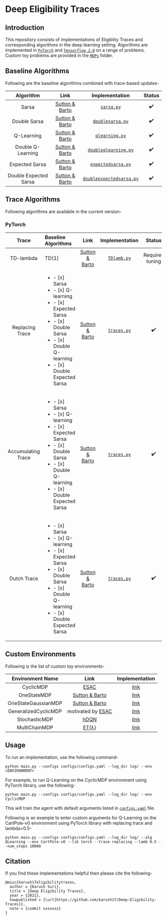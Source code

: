 # Deep Eligibility Traces

<!-- benchmarking-
for each env: rewards (baselines+3 traces) x6 algos, variation lambda (3 traces) x4 values [0, 0.5, 0.75, 1] x6 algos -->

## Introduction
This repository consists of implementations of Eligiblity Traces and corresponding algorithms in the deep learning setting. Algorithms are implemented in [`PyTorch`](Pytorch/) and [`Tensorflow 2.0`](Tensorflow/) on a range of problems. Custom toy problems are provided in the [`MDPs`](MDPs/) folder.

## Baseline Algorithms
Following are the baseline algorithms combined with trace-based updates-

|Algorithm|Link|Implementation|Status|
|:-------:|:--:|:------------:|:---:|
|Sarsa|[Sutton & Barto](http://incompleteideas.net/book/RLbook2020.pdf)|[`sarsa.py`](Pytorch/sarsa.py)|:heavy_check_mark:|
|Double Sarsa|[Sutton & Barto](http://incompleteideas.net/book/RLbook2020.pdf)|[`doublesarsa.py`](Pytorch/doublesarsa.py)|:heavy_check_mark:|
|Q-Learning|[Sutton & Barto](http://incompleteideas.net/book/RLbook2020.pdf)|[`qlearning.py`](Pytorch/qlearning.py)|:heavy_check_mark:|
|Double Q-Learning|[Sutton & Barto](http://incompleteideas.net/book/RLbook2020.pdf)|[`doubleqlearning.py`](Pytorch/doubleqlearning.py)|:heavy_check_mark:|
|Expected Sarsa|[Sutton & Barto](http://incompleteideas.net/book/RLbook2020.pdf)|[`expectedsarsa.py`](Pytorch/expectedsarsa.py)|:heavy_check_mark:|
|Double Expected Sarsa|[Sutton & Barto](http://incompleteideas.net/book/RLbook2020.pdf)|[`doubleexpectedsarsa.py`](Pytorch/doubleexpectedsarsa.py)|:heavy_check_mark:|


## Trace Algorithms
Following algorithms are available in the current version-

### PyTorch

|Trace|Baseline Algorithms|Link|Implementation|Status|
|:---:|:------------------|:--:|:------------:|:----:|
|TD-lambda|TD(1)|[Sutton & Barto](http://incompleteideas.net/book/RLbook2020.pdf)|[`TDlamb.py`](Pytorch/TDlamb.py)|Requires tuning|
|Replacing Trace|<ul><li>- [x] Sarsa</li><li>- [x] Q-learning</li><li>- [x] Expected Sarsa</li><li>- [x] Double Sarsa</li><li>- [x] Double Q-learning</li><li>- [x] Double Expected Sarsa</li></ul>|[Sutton & Barto](http://incompleteideas.net/book/RLbook2020.pdf)|[`traces.py`](traces/traces.py)|:heavy_check_mark:|
|Accumulating Trace|<ul><li>- [x] Sarsa</li><li>- [x] Q-learning</li><li>- [x] Expected Sarsa</li><li>- [x] Double Sarsa</li><li>- [x] Double Q-learning</li><li>- [x] Double Expected Sarsa</li></ul>|[Sutton & Barto](http://incompleteideas.net/book/RLbook2020.pdf)|[`traces.py`](traces/traces.py)|:heavy_check_mark:|
|Dutch Trace|<ul><li>- [x] Sarsa</li><li>- [x] Q-learning</li><li>- [x] Expected Sarsa</li><li>- [x] Double Sarsa</li><li>- [x] Double Q-learning</li><li>- [x] Double Expected Sarsa</li></ul>|[Sutton & Barto](http://incompleteideas.net/book/RLbook2020.pdf)|[`traces.py`](traces/traces.py)|:heavy_check_mark:|

<!-- ### Tensorflow 2.0
|Algorithm|Link|Implementation|
|:-------:|:--:|:------------:|
|TD-lambda|[Sutton & Barto, Chapter 12](http://incompleteideas.net/book/RLbook2020.pdf)|TBA|
 -->

## Custom Environments
Following is the list of custom toy environments-

|Environment Name|Link|Implementation|
|:--------------:|:--:|:------------:|
|CyclicMDP|[ESAC](https://arxiv.org/pdf/2007.13690.pdf)|[link](MDPs/cyclic_mdp.py)|
|OneStateMDP|[Sutton & Barto](http://incompleteideas.net/book/RLbook2020.pdf)|[link](MDPs/one_state_mdp.py)|
|OneStateGaussianMDP|[Sutton & Barto](http://incompleteideas.net/book/RLbook2020.pdf)|[link](MDPs/one_state_gaussian_mdp.py)|
|GeneralizedCyclicMDP|motivated by [ESAC](https://arxiv.org/pdf/2007.13690.pdf)|[link](MDPs/gen_cyclic_mdp.py)|
|StochasticMDP|[hDQN](https://arxiv.org/pdf/1604.06057.pdf)|[link](MDPs/stochastic_mdp.py)|
|MultiChainMDP|[ET(λ)](https://arxiv.org/pdf/2007.01839.pdf)|[link](MDPs/multi_chain_mdp.py)|

## Usage

To run an implementation, use the following command- 
```
python main.py --configs configs/configs.yaml --log_dir log/ --env <ENVIRONMENT>
```

For example, to run Q-Learning on the CyclicMDP environment using PyTorch library, use the following-
```
python main.py --configs configs/configs.yaml --log_dir log/ --env CyclicMDP
```
This will train the agent with default arguments listed in [`configs.yaml`](configs/configs.yaml) file. 

Following is an example to enter custom arguments for Q-Learning on the CartPole-v0 environment using PyTorch library with replacing trace and lambda=0.5-
```
python main.py --configs configs/configs.yaml --log_dir log/ --alg QLearning --env CartPole-v0 --lib torch --trace replacing --lamb 0.5 --num_steps 10000
``` 

## Citation
If you find these implementations helpful then please cite the following-
```
@misc{karush17eligibilitytraces,
  author = {Karush Suri},
  title = {Deep Eligibility Traces},
  year = {2021},
  howpublished = {\url{https://github.com/karush17/Deep-Eligibility-Traces}},
  note = {commit xxxxxxx}
}
```


